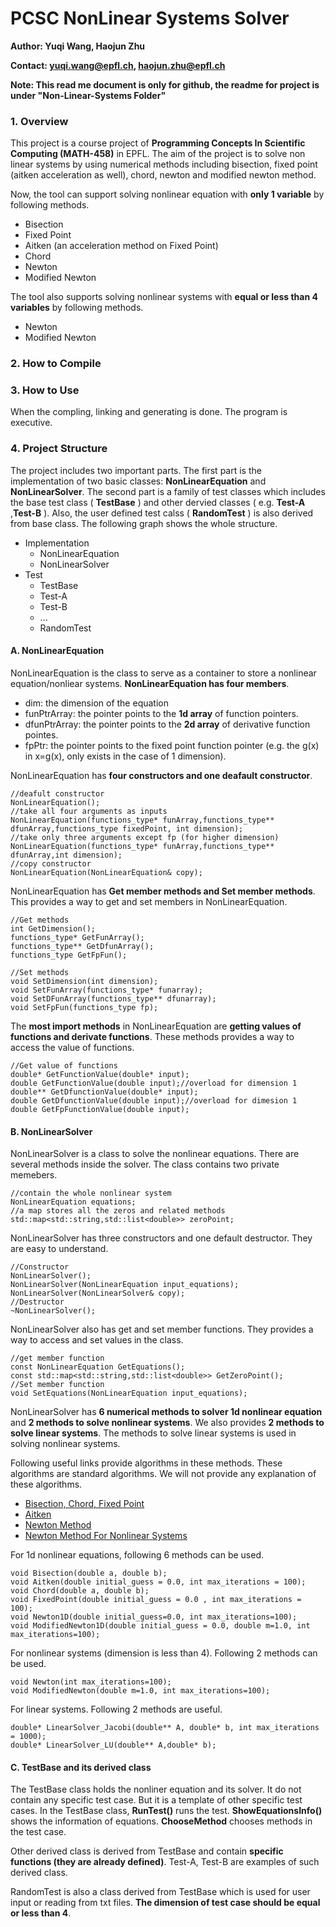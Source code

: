 # PCSC NonLinear Systems Solver

**Author: Yuqi Wang, Haojun Zhu**

**Contact: yuqi.wang@epfl.ch, haojun.zhu@epfl.ch**

**Note: This read me document is only for github, the readme for project is under "Non-Linear-Systems Folder"**

### 1. Overview
This project is a course project of **Programming Concepts In Scientific Computing (MATH-458)** in EPFL. The aim of the project is to solve non linear systems by using numerical methods including bisection, fixed point (aitken acceleration as well), chord, newton and modified newton method.

Now, the tool can support solving nonlinear equation with **only 1 variable** by following methods.

- Bisection
- Fixed Point
- Aitken (an acceleration method on Fixed Point)
- Chord
- Newton
- Modified Newton

The tool also supports solving nonlinear systems with **equal or less than 4 variables** by following methods.

- Newton
- Modified Newton

### 2. How to Compile

### 3. How to Use

When the compling, linking and generating is done. The program is executive.

### 4. Project Structure

The project includes two important parts. The first part is the implementation of two basic classes: **NonLinearEquation** and **NonLinearSolver**. The second part is a family of test classes which includes the base test class ( **TestBase** ) and other dervied classes ( e.g. **Test-A** ,**Test-B** ). Also, the user defined test calss ( **RandomTest** ) is also derived from base class. The following graph shows the whole structure.

- Implementation
	- NonLinearEquation
	- NonLinearSolver
- Test
	- TestBase
	- Test-A
	- Test-B
	- ...
	- RandomTest

#### A. NonLinearEquation

NonLinearEquation is the class to serve as a container to store a nonlinear equation/nonliear systems. **NonLinearEquation has four members**.

- dim: the dimension of the equation
- funPtrArray: the pointer points to the **1d array** of function pointers.
- dfunPtrArray: the pointer points to the **2d array** of derivative function pointes.
- fpPtr: the pointer points to the fixed point function pointer (e.g. the g(x) in x=g(x), only exists in the case of 1 dimension).

NonLinearEquation has **four constructors and one deafault constructor**.

	//deafult constructor
	NonLinearEquation();
	//take all four arguments as inputs
    NonLinearEquation(functions_type* funArray,functions_type** dfunArray,functions_type fixedPoint, int dimension);
	//take only three arguments except fp (for higher dimension)
    NonLinearEquation(functions_type* funArray,functions_type** dfunArray,int dimension);
	//copy constructor
    NonLinearEquation(NonLinearEquation& copy);
    
NonLinearEquation has **Get member methods and Set member methods**. This provides a way to get and set members in NonLinearEquation.
	
	//Get methods
    int GetDimension();
    functions_type* GetFunArray();
    functions_type** GetDfunArray();
    functions_type GetFpFun();

    //Set methods
    void SetDimension(int dimension);
    void SetFunArray(functions_type* funarray);
    void SetDFunArray(functions_type** dfunarray);
    void SetFpFun(functions_type fp);

The **most import methods** in NonLinearEquation are **getting values of functions and derivate functions**. These methods provides a way to access the value of functions.

    //Get value of functions
    double* GetFunctionValue(double* input);
    double GetFunctionValue(double input);//overload for dimension 1
    double** GetDfunctionValue(double* input);
    double GetDfunctionValue(double input);//overload for dimesion 1
    double GetFpFunctionValue(double input);



#### B. NonLinearSolver
NonLinearSolver is a class to solve the nonlinear equations. There are several methods inside the solver. The class contains two private memebers.

	//contain the whole nonlinear system
    NonLinearEquation equations;
	//a map stores all the zeros and related methods
    std::map<std::string,std::list<double>> zeroPoint;

NonLinearSolver has three constructors and one default destructor. They are easy to understand.

    //Constructor
    NonLinearSolver();
    NonLinearSolver(NonLinearEquation input_equations);
    NonLinearSolver(NonLinearSolver& copy);
    //Destructor
    ~NonLinearSolver();

NonLinearSolver also has get and set member functions. They provides a way to access and set values in the class.

    //get member function
    const NonLinearEquation GetEquations();
    const std::map<std::string,std::list<double>> GetZeroPoint();
    //Set member function
    void SetEquations(NonLinearEquation input_equations);

NonLinearSolver has **6 numerical methods to solver 1d nonlinear equation** and **2 methods to solve nonlinear systems**. We also provides **2 methods to solve linear systems**. The methods to solve linear systems is used in solving nonlinear systems. 

Following useful links provide algorithms in these methods. These algorithms are standard algorithms. We will not provide any explanation of these algorithms.

- [Bisection, Chord, Fixed Point](https://mat.iitm.ac.in/home/sryedida/public_html/caimna/transcendental/iteration%20methods/fixed-point/iteration.html)
- [Aitken](https://en.wikipedia.org/wiki/Aitken%27s_delta-squared_process)
- [Newton Method](https://onlinelibrary.wiley.com/doi/pdf/10.1002/9781118673515.app8)
- [Newton Method For Nonlinear Systems](http://www.ohiouniversityfaculty.com/youngt/IntNumMeth/lecture13.pdf)


For 1d nonlinear equations, following 6 methods can be used.

    void Bisection(double a, double b);
    void Aitken(double initial_guess = 0.0, int max_iterations = 100);
    void Chord(double a, double b);
    void FixedPoint(double initial_guess = 0.0 , int max_iterations = 100);
    void Newton1D(double initial_guess=0.0, int max_iterations=100);
    void ModifiedNewton1D(double initial_guess = 0.0, double m=1.0, int max_iterations=100);

For nonlinear systems (dimension is less than 4). Following 2 methods can be used.

    void Newton(int max_iterations=100);
    void ModifiedNewton(double m=1.0, int max_iterations=100);

For linear systems. Following 2 methods are useful.

    double* LinearSolver_Jacobi(double** A, double* b, int max_iterations = 1000);
    double* LinearSolver_LU(double** A,double* b);


#### C. TestBase and its derived class

The TestBase class holds the nonliner equation and its solver. It do not contain any specific test case. But it is a template of other specific test cases. In the TestBase class, **RunTest()** runs the test. **ShowEquationsInfo()** shows the information of equations. **ChooseMethod** chooses methods in the test case.

Other derived class is derived from TestBase and contain **specific functions (they are already defined)**. Test-A, Test-B are examples of such derived class.

RandomTest is also a class derived from TestBase which is used for user input or reading from txt files. **The dimension of test case should be equal or less than 4**.
